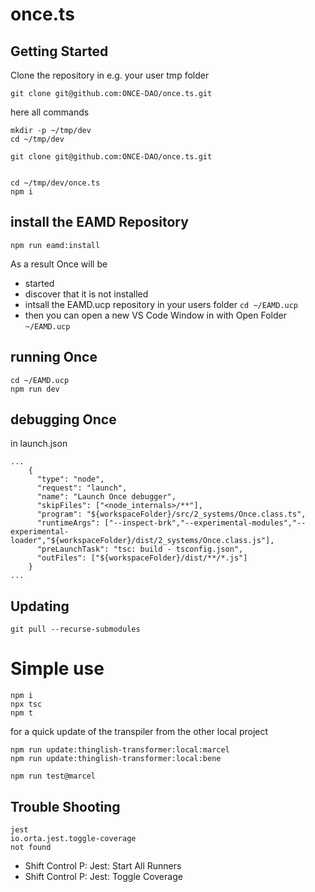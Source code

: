 # once.ts

## Getting Started

Clone the repository in e.g. your user  tmp folder

```
git clone git@github.com:ONCE-DAO/once.ts.git
```

here all commands
```
mkdir -p ~/tmp/dev
cd ~/tmp/dev

git clone git@github.com:ONCE-DAO/once.ts.git


cd ~/tmp/dev/once.ts
npm i
```

## install the EAMD Repository 

```
npm run eamd:install
```

As a result Once will be 
- started
- discover that it is not installed
- intsall the EAMD.ucp repository in your users folder ```cd ~/EAMD.ucp```
- then you can open a new VS Code Window in with Open Folder ```~/EAMD.ucp```

## running Once

```
cd ~/EAMD.ucp
npm run dev
```


## debugging Once


in launch.json
```
...
    {
      "type": "node",
      "request": "launch",
      "name": "Launch Once debugger",
      "skipFiles": ["<node_internals>/**"],
      "program": "${workspaceFolder}/src/2_systems/Once.class.ts",
      "runtimeArgs": ["--inspect-brk","--experimental-modules","--experimental-loader","${workspaceFolder}/dist/2_systems/Once.class.js"],
      "preLaunchTask": "tsc: build - tsconfig.json",
      "outFiles": ["${workspaceFolder}/dist/**/*.js"]
    }
...
```

## Updating

```
git pull --recurse-submodules
```

# Simple use

```
npm i
npx tsc
npm t
```

for a quick update of the transpiler from the other local project 
```
npm run update:thinglish-transformer:local:marcel
npm run update:thinglish-transformer:local:bene

npm run test@marcel
```


## Trouble Shooting

```
jest
io.orta.jest.toggle-coverage
not found
```

- Shift Control P: Jest: Start All Runners
- Shift Control P: Jest: Toggle Coverage



